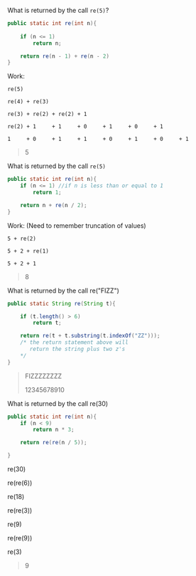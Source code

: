 What is returned by the call `re(5)`?

```java
public static int re(int n){
    
    if (n <= 1)
        return n;

    return re(n - 1) + re(n - 2)
}
```

Work:

```ascii
re(5)

re(4) + re(3)

re(3) + re(2) + re(2) + 1

re(2) + 1     + 1     + 0     + 1     + 0     + 1

1     + 0     + 1     + 1     + 0     + 1     + 0     + 1     
```

> 5

What is returned by the call `re(5)`

```java
public static int re(int n){
    if (n <= 1) //if n is less than or equal to 1
        return 1;

    return n + re(n / 2);
}
```

Work: (Need to remember truncation of values)

```ascii
5 + re(2)

5 + 2 + re(1)

5 + 2 + 1
```

> 8

What is returned by the call re("FIZZ")

```java
public static String re(String t){

    if (t.length() > 6)
        return t;

    return re(t + t.substring(t.indexOf("ZZ")));
    /* the return statement above will 
       return the string plus two z's
    */
}
```

> FIZZZZZZZZ
>
> 12345678910


What is returned by the call re(30)

```java
public static int re(int n){
    if (n < 9)
        return n * 3;

    return re(re(n / 5));

}
```

re(30)

re(re(6))

re(18)

re(re(3))

re(9)

re(re(9))

re(3)

> 9
